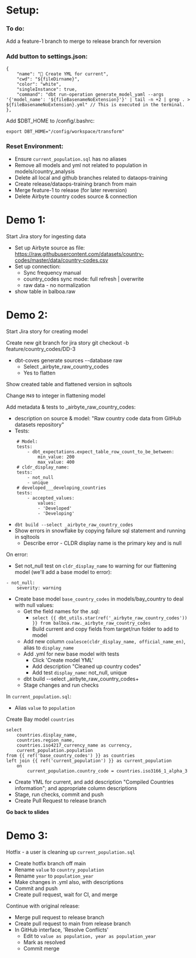 # Setup:
### To do:
Add a feature-1 branch to merge to release branch for reversion

### Add button to settings.json:
```
{
    "name": "📝 Create YML for current",
    "cwd": "${fileDirname}",
    "color": "white",
    "singleInstance": true,
    "command": "dbt run-operation generate_model_yaml --args '{'model_name': '${fileBasenameNoExtension}'}' | tail -n +2 | grep . > ${fileBasenameNoExtension}.yml" // This is executed in the terminal.
},
```
Add $DBT_HOME to /config/.bashrc:
```
export DBT_HOME="/config/workspace/transform"
```

### Reset Environment:
- Ensure `current_population.sql` has no aliases
- Remove all models and yml not related to population in models/country_analysis
- Delete all local and github branches related to dataops-training
- Create release/dataops-training branch from main
- Merge feature-1 to release (for later reversion)
- Delete Airbyte country codes source & connection


# Demo 1:

Start Jira story for ingesting data

- Set up Airbyte source as file:
https://raw.githubusercontent.com/datasets/country-codes/master/data/country-codes.csv
- Set up connection:
    - Sync frequency manual
    - country_codes sync mode: full refresh | overwrite
    - raw data - no normalization
- show table in balboa.raw

# Demo 2:

Start Jira story for creating model

Create new git branch for jira story git checkout -b feature/country_codes/DD-3

- dbt-coves generate sources --database raw
  - Select _airbyte_raw_country_codes
  - Yes to flatten

Show created table and flattened version in sqltools

Change `M49` to integer in flattening model

Add metadata & tests to _airbyte_raw_country_codes:
- description on source & model: "Raw country code data from GitHub datasets repository"
- Tests:
```
    # Model:
    tests:
        - dbt_expectations.expect_table_row_count_to_be_between:
            min_value: 200
            max_value: 400
    # cldr_display_name:
    tests:
        - not_null
        - unique
    # developed___developing_countries
    tests:
        - accepted_values:
            values:
            - 'Developed'
            - 'Developing'
```
- `dbt build --select _airbyte_raw_country_codes`
- Show errors in snowflake by copying failure sql statement and running in sqltools
    - Describe error - CLDR display name is the primary key and is null

On error:
- Set not_null test on `cldr_display_name` to warning for our flattening model (we'll add a base model to error):
```
- not_null:
    severity: warning
```
- Create base model `base_country_codes` in models/bay_country to deal with null values:
    - Get the field names for the .sql:
        - `select {{ dbt_utils.star(ref('_airbyte_raw_country_codes')) }} from balboa.raw._airbyte_raw_country_codes`
        - Build current and copy fields from target/run folder to add to model
    - Add new column `coalesce(cldr_display_name, official_name_en)`, alias to `display_name`
    - Add .yml for new base model with tests
        - Click 'Create model YML'
        - Add description "Cleaned up country codes"
        - Add test `display_name`: not_null, unique
    - dbt build --select _airbyte_raw_country_codes+
    - Stage changes and run checks

In `current_population.sql`:
- Alias `value` to `population`

Create Bay model `countries`

```
select
    countries.display_name,
    countries.region_name,
    countries.iso4217_currency_name as currency,
    current_population.population
from {{ ref('base_country_codes') }} as countries
left join {{ ref('current_population') }} as current_population
    on
        current_population.country_code = countries.iso3166_1_alpha_3

  ```
- Create YML for current, and add description "Compiled Countries information"; and appropriate column descriptions
- Stage, run checks, commit and push
- Create Pull Request to release branch

**Go back to slides**


# Demo 3:

Hotfix - a user is cleaning up `current_population.sql`
- Create hotfix branch off main
- Rename `value` to `country_population`
- Rename `year` to `population_year`
- Make changes in .yml also, with descriptions
- Commit and push
- Create pull request, wait for CI, and merge

Continue with original release:
- Merge pull request to release branch
- Create pull request to main from release branch
- In GitHub interface, 'Resolve Conflicts'
  - Edit to `value as population, year as population_year`
  - Mark as resolved
  - Commit merge


